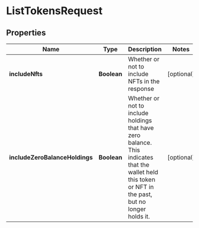 

# ListTokensRequest


## Properties

Name | Type | Description | Notes
------------ | ------------- | ------------- | -------------
**includeNfts** | **Boolean** | Whether or not to include NFTs in the response |  [optional]
**includeZeroBalanceHoldings** | **Boolean** | Whether or not to include holdings that have zero balance. This indicates that the wallet held this token or NFT in the past, but no longer holds it. |  [optional]



